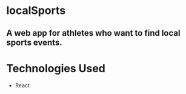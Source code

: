 # localSports
A web app for athletes who want to find local sports events.
------------------------------------------------------------------------------------------------------------------------------
# Technologies Used
* React
